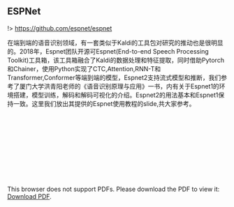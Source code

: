 ## ESPNet


!>  https://github.com/espnet/espnet

在端到端的语音识别领域，有一套类似于Kaldi的工具包对研究的推动也是很明显的。2018年，Espnet团队开源可Espnet(End-to-end Speech Processing Toolkit)工具箱，该工具箱融合了Kaldi的数据处理和特征提取，同时借助Pytorch和Chainer，使用Python实现了CTC,Attention,RNN-T和Transformer,Conformer等端到端的模型，Espnet2支持流式模型和推断，我们参考了厦门大学洪青阳老师的《语音识别原理与应用》一书，内有关于Espnet1的环境搭建，模型训练，解码和解码可视化的介绍。Espnet2的用法基本和Espnet1保持一致。这里我们放出其提供的Espnet使用教程的slide,共大家参考。

<!-- markdown 插入pdf -->
<object data="zh-cn/img/ch27/EspNet实践.pdf" type="application/pdf" width=100% height="750px">
    <embed src="http://www.africau.edu/images/default/sample.pdf">
        <p>This browser does not support PDFs. Please download the PDF to view it: <a href="zh-cn/img/ch27/EspNet实践.pdf">Download PDF</a>.</p>
    </embed>
</object>

